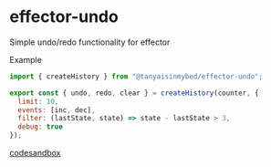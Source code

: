 # effector-undo
Simple undo/redo functionality for effector

Example
```javascript
import { createHistory } from "@tanyaisinmybed/effector-undo";

export const { undo, redo, clear } = createHistory(counter, {
  limit: 10,
  events: [inc, dec],
  filter: (lastState, state) => state - lastState > 3,
  debug: true
});
```

[codesandbox](https://codesandbox.io/s/x7q86y58oq)